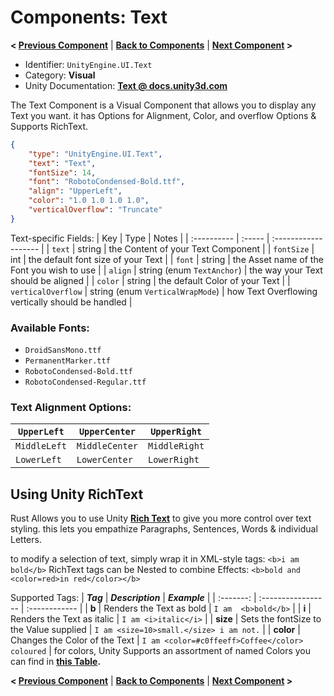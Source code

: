# Components: Text
**< [Previous Component](/docs/components/UnityEngine.UI.Image.md)** | **[Back to Components](/docs/components/README.md)** | **[Next Component](/docs/components/UnityEngine.UI.Outline.md) >**

- Identifier: `UnityEngine.UI.Text`
- Category: **Visual**
- Unity Documentation: **[Text @ docs.unity3d.com](https://docs.unity3d.com/Packages/com.unity.ugui@1.0/manual/script-Text.html)**

The Text Component is a Visual Component that allows you to display any Text you want. it has Options for Alignment, Color, and overflow Options & Supports RichText.
```json
{
	"type": "UnityEngine.UI.Text",
	"text": "Text",
	"fontSize": 14,
	"font": "RobotoCondensed-Bold.ttf",
	"align": "UpperLeft",
	"color": "1.0 1.0 1.0 1.0",
	"verticalOverflow": "Truncate"
}
```
Text-specific Fields:
| Key         | Type   | Notes                |
| :---------- | :----- | :------------------- |
| `text`      | string | the Content of your Text Component |
| `fontSize`  | int    | the default font size of your Text |
| `font`      | string | the Asset name of the Font you wish to use |
| `align`     | string (enum `TextAnchor`) | the way your Text should be aligned |
| `color`     | string | the default Color of your Text |
| `verticalOverflow` | string (enum `VerticalWrapMode`) | how Text Overflowing vertically should be handled |

### Available Fonts:
-   `DroidSansMono.ttf`
-   `PermanentMarker.ttf`
-   `RobotoCondensed-Bold.ttf`
-   `RobotoCondensed-Regular.ttf`

### Text Alignment Options:
| `UpperLeft`  | `UpperCenter`  | `UpperRight`  |
| ------------ | -------------- | ------------- |
| `MiddleLeft` | `MiddleCenter` | `MiddleRight` |
| `LowerLeft`  | `LowerCenter`  | `LowerRight`  |


## Using Unity RichText
Rust Allows you to use Unity **[Rich Text](https://docs.unity3d.com/2021.3/Documentation/Manual/StyledText.html)** to give you more control over text styling. this lets you empathize Paragraphs, Sentences, Words & individual Letters.

to modify a selection of text, simply wrap it in XML-style tags: `<b>i am bold</b>`
RichText tags can be Nested to combine Effects:  `<b>bold and <color=red>in red</color></b>`

Supported Tags:
| **_Tag_** |  **_Description_** | **_Example_** |
| :-------: | :----------------- | :------------ |
| **b** | Renders the Text  as bold | `I am  <b>bold</b>` |
| **i** | Renders the Text as italic | `I am <i>italic</i>` |
| **size** | Sets the fontSize to the Value supplied | `I am <size=10>small.</size> i am not.` |
| **color** | Changes the Color of the Text | `I am <color=#c0ffeeff>Coffee</color> coloured` |
for colors, Unity Supports an assortment of named Colors you can find in  **[this Table](https://docs.unity3d.com/2021.3/Documentation/Manual/StyledText.html#ColorNames).**




**< [Previous Component](/docs/components/UnityEngine.UI.Image.md)** | **[Back to Components](/docs/components/README.md)** | **[Next Component](/docs/components/UnityEngine.UI.Outline.md) >**
